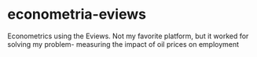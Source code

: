 # econometria-eviews
Econometrics using the Eviews. Not my favorite platform, but it worked for solving my problem- measuring the impact of oil prices on employment
